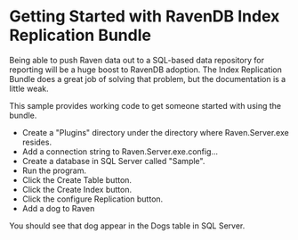 Getting Started with RavenDB Index Replication Bundle
=====================================================
Being able to push Raven data out to a SQL-based data repository for reporting will be a huge boost to RavenDB adoption. The Index Replication Bundle does a great job of solving that problem, but the documentation is a little weak.

This sample provides working code to get someone started with using the bundle.

+ Create a "Plugins" directory under the directory where Raven.Server.exe resides.
+ Add a connection string to Raven.Server.exe.config...
	<connectionStrings>
    <add name="Reports"
         providerName="System.Data.SqlClient"
         connectionString="Data Source=(local);Initial Catalog=Sample;Integrated Security=SSPI;"/>
	</connectionStrings>
+ Create a database in SQL Server called "Sample".
+ Run the program.
+ Click the Create Table button.
+ Click the Create Index button.
+ Click the configure Replication button.
+ Add a dog to Raven

You should see that dog appear in the Dogs table in SQL Server.
